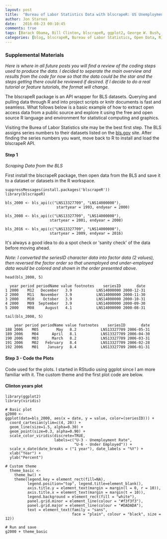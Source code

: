 ```yaml
---
layout: post
title:  "Bureau of Labor Statistics Data with blscrapeR: US Unemployment: Supplemental Materials"
author: Jon Starnes
date:   2016-08-23 00:10:45
comments: true
tags: [Barack Obama, Bill Clinton, blscrapeR, ggplot2, George W. Bush, unemployment rates, underutilized labor]
categories: [blog, blscrapeR, Bureau of Labor Statistics, Open Data, R]
---
```


### Supplemental Materials
*Here is where in all future posts you will find a review of the coding steps used to produce the data. I decided to seperate the main overview and results from the code for now so that the data could be the star and the steps getting there could be reviewed if desired. If I decide to do a real tutorial or feature tutorials, the format will change.*

The blscrapeR package is an API wrapper for BLS datasets. Querying and pulling data through R and into project scripts or knitr documents is fast and seamless. What follows below is a basic example of how to extract open access data from a public source and explore it using the free and open source R language and environment for statistical computing and graphics.  

Visiting the Burea of Labor Statistics site may be the best first step. The BLS assigns series numbers to their datasets listed on the [bls.gov](http://www.bls.gov/news.release/empsit.t15.htm) site. After finding the series numbers you want, move back to R to install and load the blscrapeR API.  



#### Step 1
*Scraping Data from the BLS*  


First install the blscrapeR package, then open data from the BLS and save it to a dataset or datasets in the R workspace.


```
suppressMessages(install.packages('blscrapeR'))
library(blscrapeR)

bls_2000 <- bls_api(c("LNS13327709", "LNS14000000"),
                       startyear = 1993, endyear = 2000)

bls_2008 <- bls_api(c("LNS13327709", "LNS14000000"),
                    startyear = 2001, endyear = 2008)

bls_2016 <- bls_api(c("LNS13327709", "LNS14000000"),
                    startyear = 2009, endyear = 2016)

```




It's always a good idea to do a spot check or 'sanity check' of the data before moving ahead.

*Note: I converted the seriesID character data into factor data (2 values), then reversed the factor order so that unemployed and under-employed data would be colored and shown in the order presented above.*


```
head(bls_2000, 5)

```

      year period periodName value footnotes    seriesID       date
    1 2000    M12   December   3.9           LNS14000000 2000-12-31
    2 2000    M11   November   3.9           LNS14000000 2000-11-30
    3 2000    M10    October   3.9           LNS14000000 2000-10-31
    4 2000    M09  September   3.9           LNS14000000 2000-09-30
    5 2000    M08     August   4.1           LNS14000000 2000-08-31



```
tail(bls_2008, 5)

```

        year period periodName value footnotes    seriesID       date
    188 2006    M05        May   8.2           LNS13327709 2006-05-31
    189 2006    M04      April   8.1           LNS13327709 2006-04-30
    190 2006    M03      March   8.2           LNS13327709 2006-03-31
    191 2006    M02   February   8.4           LNS13327709 2006-02-28
    192 2006    M01    January   8.4           LNS13327709 2006-01-31




#### Step 3 - Code the Plots
Code used for the plots. I started in RStudio using ggplot since I am more familiar with it.
The custom theme and the first plot code are below.  


#### Clinton years plot


```
library(ggplot2)
library(viridis)

# Basic plot
g2000 <-
ggplot(data=bls_2000, aes(x = date, y = value, color=(seriesID))) +
  coord_cartesian(ylim=c(4, 20)) +
  geom_line(size=1.5, alpha=0.30) +
  geom_point(size=0.3, alpha=0.90) +
  scale_color_viridis(discrete=TRUE,
                      labels=c("U-3 - Unemployment Rate",
                               "U-6 - Under Employed")) +
  scale_x_date(date_breaks = ("1 year"), date_labels = "%Y") +
  xlab("Year") +
  ylab("Percent")

# Custom theme
  theme_basic <-
    theme_bw() +
    theme(legend.key = element_rect(fill=NA),
          legend.position="top", legend.title=element_blank(),
          axis.title.y = element_text(margin = margin(l = 0, r = 10)),
          axis.title.x = element_text(margin = margin(t = 10)),
          legend.background = element_rect(fill = "white"),
          panel.grid.minor = element_line(colour = "#f3f3f3"),
          panel.grid.major = element_line(colour = "#DADADA"),
          text = element_text(family = "sans",
                              face = "plain", colour = "black", size = 12))

# Run and save
g2000 + theme_basic

```
